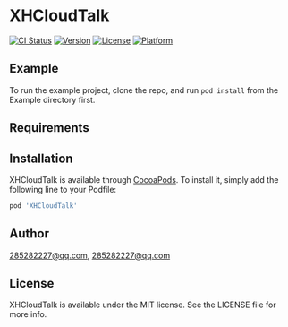 # XHCloudTalk

[![CI Status](https://img.shields.io/travis/285282227@qq.com/XHCloudTalk.svg?style=flat)](https://travis-ci.org/285282227@qq.com/XHCloudTalk)
[![Version](https://img.shields.io/cocoapods/v/XHCloudTalk.svg?style=flat)](https://cocoapods.org/pods/XHCloudTalk)
[![License](https://img.shields.io/cocoapods/l/XHCloudTalk.svg?style=flat)](https://cocoapods.org/pods/XHCloudTalk)
[![Platform](https://img.shields.io/cocoapods/p/XHCloudTalk.svg?style=flat)](https://cocoapods.org/pods/XHCloudTalk)

## Example

To run the example project, clone the repo, and run `pod install` from the Example directory first.

## Requirements

## Installation

XHCloudTalk is available through [CocoaPods](https://cocoapods.org). To install
it, simply add the following line to your Podfile:

```ruby
pod 'XHCloudTalk'
```

## Author

285282227@qq.com, 285282227@qq.com

## License

XHCloudTalk is available under the MIT license. See the LICENSE file for more info.
